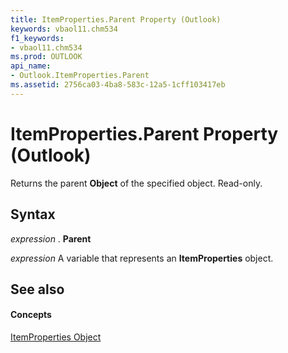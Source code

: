 ```yaml
---
title: ItemProperties.Parent Property (Outlook)
keywords: vbaol11.chm534
f1_keywords:
- vbaol11.chm534
ms.prod: OUTLOOK
api_name:
- Outlook.ItemProperties.Parent
ms.assetid: 2756ca03-4ba8-583c-12a5-1cff103417eb
---
```



# ItemProperties.Parent Property (Outlook)

Returns the parent  **Object** of the specified object. Read-only.


## Syntax

 _expression_ . **Parent**

 _expression_ A variable that represents an **ItemProperties** object.


## See also


#### Concepts


[ItemProperties Object](itemproperties-object-outlook.md)

